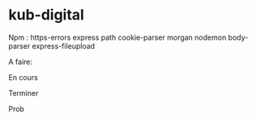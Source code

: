 # kub-digital
Npm : https-errors express path cookie-parser morgan nodemon body-parser express-fileupload

A faire:

En cours

Terminer

Prob